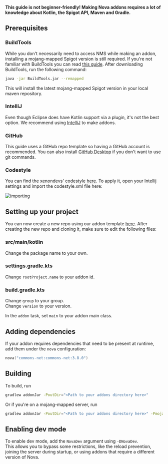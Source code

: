 **This guide is not beginner-friendly! Making Nova addons requires a lot of knowledge about Kotlin, the Spigot API, Maven and Gradle.**

## Prerequisites

### BuildTools

While you don't necessarily need to access NMS while making an addon, installing a mojang-mapped Spigot version is still
required. If you're not familiar with BuildTools you can read [this guide](https://www.spigotmc.org/wiki/buildtools/). After
downloading BuildTools, run the following command:

```bash
java -jar BuildTools.jar --remapped
```

This will install the latest mojang-mapped Spigot version in your local maven repository.

### IntelliJ

Even though Eclipse does have Kotlin support via a plugin, it's not the best option. We recommend using [IntelliJ](https://www.jetbrains.com/idea/)
to make addons.

### GitHub

This guide uses a GitHub repo template so having a GitHub account is recommended. You can also install [GitHub Desktop](https://desktop.github.com/)
if you don't want to use git commands.

### Codestyle

You can find the xenondevs' codestyle [here](https://github.com/xenondevs/Nova/blob/main/codestyle.xml). To apply it, open 
your Intellij settings and import the codestyle.xml file here:

![importing](https://i.imgur.com/gvLfaQg.png)

## Setting up your project

You can now create a new repo using our addon template [here](https://github.com/xenondevs/Nova-Addon-Template/generate).
After creating the new repo and cloning it, make sure to edit the following files:

### src/main/kotlin

Change the package name to your own.

### settings.gradle.kts

Change `rootProject.name` to your addon id.

### build.gradle.kts

Change `group` to your group.  
Change `version` to your version.

In the `addon` task, set `main` to your addon main class.

## Adding dependencies

If your addon requires dependencies that need to be present at runtime, add them under the `nova` configuration:

```kotlin title="build.gradle.kts dependencies { }"
nova("commons-net:commons-net:3.8.0")
```

## Building

To build, run
```bash title="Build with Gradle"
gradlew addonJar -PoutDir="<Path to your addons directory here>"
```
Or if you're on a mojang-mapped server, run
```bash title="Build with Gradle"
gradlew addonJar -PoutDir="<Path to your addons directory here>" -Pmojang-mapped
```

## Enabling dev mode

To enable dev mode, add the `NovaDev` argument using `-DNovaDev`.  
This allows you to bypass some restrictions, like the reload prevention, joining the server during startup, or using addons that require a different version of Nova.